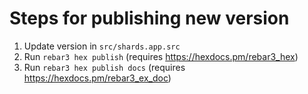 # Steps for publishing new version

1. Update version in `src/shards.app.src`
2. Run `rebar3 hex publish` (requires https://hexdocs.pm/rebar3_hex)
3. Run `rebar3 hex publish docs` (requires https://hexdocs.pm/rebar3_ex_doc)
